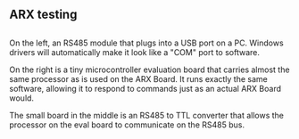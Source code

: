 ## ARX testing

## 

On the left, an RS485 module that plugs into a USB port on a PC. 
Windows drivers will automatically
make it look like a "COM<n>" port to software. 

On the right is a tiny microcontroller evaluation board that
carries almost the same processor as is used on the ARX Board. It runs
exactly the same software, allowing it to respond to commands just as an
actual ARX Board would. 

The small board in the middle is an RS485 to TTL converter that allows 
the processor on the eval board to communicate on the RS485 bus.
